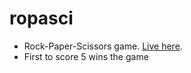 # ropasci
- Rock-Paper-Scissors game. [Live here](https://nirvaanbal.github.io/ropasci).
- First to score 5 wins the game
